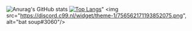 ![Anurag's GitHub stats](https://github-readme-stats.vercel.app/api?username=batsoup804&show_icons=true&theme=blue-green)
[![Top Langs](https://github-readme-stats.vercel.app/api/top-langs/?username=batsoup804&layout=compact&theme=blue-green)](https://github.com/anuraghazra/github-readme-stats)"
<img src="https://discord.c99.nl/widget/theme-1/756562171193852075.png", alt="bat soup#3060"/>
